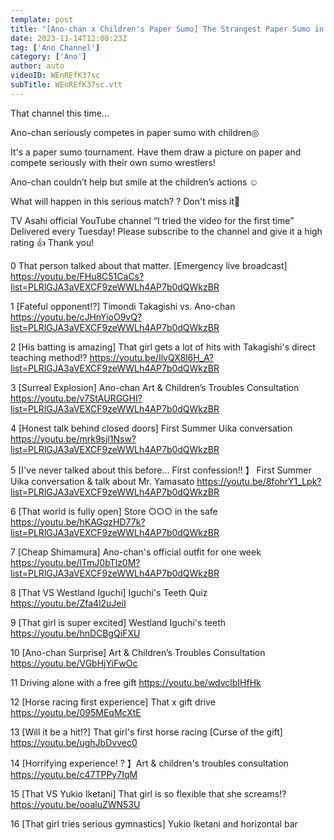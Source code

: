 ```yaml
---
template: post
title: "[Ano-chan x Children's Paper Sumo] The Strangest Paper Sumo in the World❓ [Ano Channel #32]"
date: 2023-11-14T12:00:23Z
tag: ['Ano Channel']
category: ['Ano']
author: auto 
videoID: WEnREfK37sc
subTitle: WEnREfK37sc.vtt
---
```

That channel this time...

Ano-chan seriously competes in paper sumo with children◎

It's a paper sumo tournament.
Have them draw a picture on paper and compete seriously with their own sumo wrestlers!

Ano-chan couldn’t help but smile at the children’s actions ☺️

What will happen in this serious match? ?
Don't miss it🌟

TV Asahi official YouTube channel “I tried the video for the first time”
Delivered every Tuesday!
Please subscribe to the channel and give it a high rating 👍 Thank you!

0 That person talked about that matter. [Emergency live broadcast]
https://youtu.be/FHu8C51CaCs?list=PLRlGJA3aVEXCF9zeWWLh4AP7b0dQWkzBR

1 [Fateful opponent⁉] Timondi Takagishi vs. Ano-chan
https://youtu.be/cJHnYioO9vQ?list=PLRlGJA3aVEXCF9zeWWLh4AP7b0dQWkzBR

2 [His batting is amazing] That girl gets a lot of hits with Takagishi's direct teaching method⁉
https://youtu.be/IlvQX8l6H_A?list=PLRlGJA3aVEXCF9zeWWLh4AP7b0dQWkzBR

3 [Surreal Explosion] Ano-chan Art & Children’s Troubles Consultation
https://youtu.be/v7StAURGGHI?list=PLRlGJA3aVEXCF9zeWWLh4AP7b0dQWkzBR

4 [Honest talk behind closed doors] First Summer Uika conversation
https://youtu.be/mrk9sjl1Nsw?list=PLRlGJA3aVEXCF9zeWWLh4AP7b0dQWkzBR

5 [I've never talked about this before... First confession!! 】 First Summer Uika conversation & talk about Mr. Yamasato
https://youtu.be/8fohrY1_Lpk?list=PLRlGJA3aVEXCF9zeWWLh4AP7b0dQWkzBR

6 [That world is fully open] Store ○○○ in the safe
https://youtu.be/hKAGqzHD77k?list=PLRlGJA3aVEXCF9zeWWLh4AP7b0dQWkzBR

7 [Cheap Shimamura] Ano-chan's official outfit for one week
https://youtu.be/lTmJ0bTlz0M?list=PLRlGJA3aVEXCF9zeWWLh4AP7b0dQWkzBR

8 [That VS Westland Iguchi] Iguchi's Teeth Quiz
https://youtu.be/Zfa4l2uJeiI

9 [That girl is super excited] Westland Iguchi's teeth
https://youtu.be/hnDCBgQiFXU

10 [Ano-chan Surprise] Art & Children’s Troubles Consultation
https://youtu.be/VGbHjYiFwOc

11 Driving alone with a free gift
https://youtu.be/wdvclbIHfHk

12 [Horse racing first experience] That x gift drive
https://youtu.be/095MEqMcXtE

13 [Will it be a hit!?] That girl's first horse racing [Curse of the gift]
https://youtu.be/ughJbDvvec0

14 [Horrifying experience! ? 】Art & children's troubles consultation
https://youtu.be/c47TPPy7IqM

15 [That VS Yukio Iketani] That girl is so flexible that she screams!?
https://youtu.be/ooaluZWN53U

16 [That girl tries serious gymnastics] Yukio Iketani and horizontal bar